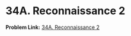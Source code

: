 # 34A. Reconnaissance 2

**Problem Link:** [34A. Reconnaissance 2](https://codeforces.com/problemset/problem/34/A)
